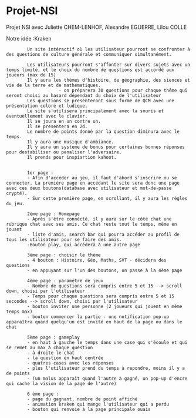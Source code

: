 # Projet-NSI
Projet NSI avec Juliette CHEM-LENHOF, Alexandre EGUERRE, Lilou COLLE

Notre idée :Kraken
            
            Un site intéractif où les utilisateur pourront se confronter à des questions de culture générale et communiquer simultanément.
            
            Les utilisateurs pourront s'affonter sur divers sujets avec un temps limité, et le choix du nombre de questions est accordé aux joueurs (max de 15)              
            Il y aura les thèmes d'histoire, de géographie, des siences et vie de la terre et de mathématiques.
                        - on préparera 30 questions pour chaque thême qui seront choisi au hasard dépendant du choix de l'utilisateur
            Les questions se presenteront sous forme de QCM avec une présentation coloré et ludique.
            Le site s'utilisera principalement avec la souris et éventuellement avec le clavier.
            Il se joura en un contre un.
            Il se presentera en 2d.
            Le nombre de points donné par la question diminura avec le temps.
            Il y aura une musique d'ambiance.
            Il y aura un systeme de bonus pour certaines bonnes réponses pour destabiliser ou penaliser l'adversaire.
            Il prends pour inspiartion kahoot.
            
            
            1er page : 
            - Afin d'accéder au jeu, il faut d'abord s'inscrire ou se connecter. La première page en accédant le site sera donc une page avec ces deux boutons(database avec utilisateur et mot-de-passe crypté).    
            - Sur cette première page, en scrollant, il y aura les règles du jeu. 
            
            2ème page : Homepage
            - Après s'être connécté, il y aura sur le côté chat une rubrique chat avec ses amis. Ce chat reste tout le temps, même en jouant
            - liste d'amis, search bar qui pourra accéder au profil de tous les utilisateur pour se faire des amis. 
            -Bouton play, qui accédera à une autre page
            
            3ème page : choisir le thème
            - 4 bouton : Histoire, Géo, Maths, SVT - décidera des questions 
            - en appuyant sur l'un des boutons, on passe à la 4ème page
            
            4ème page : paramêtre de jeux
            - Nombre de questions sera compris entre 5 et 15 --> scroll down, choisi par l'utilisateur
            - Temps pour chaque questions sera compris entre 5 et 15 secondes --> scroll down, choisi par l'utilisateur
            - bouton inviter une personne (2 joueurs qui jouent en même temps max)
            - bouton commencer la partie - une notification pop-up apparaîtra quand quelqu'un est invité en haut de la page ou dans le chat
            
            5ème page : gameplay
            - en haut à gauche le temps dans une case qui s'écoule et qui se remet au max à chaque question
            - à droite le chat
            - la question en haut centrée
            - quatres cases avec les réponses
            - plus l'utilisateur prend du temps à repondre, moins il y a de points
            - (un malus apparaît quand l'autre à gagné, un pop-up d'encre qui cache la vision de la page de l'autre)
            
            6 ème page : 
            - page du gagnant, nombre de point affiché
            - animation kraken qui mange l'utilisateur qui a perdu
            - bouton qui renvoie à la page principale ouais 
            
            
            
            
            
            
            
            
